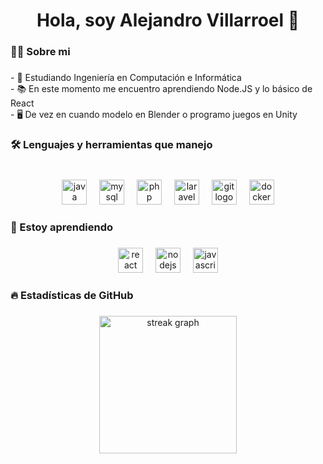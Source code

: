
<!--
**Alejandro-VH/Alejandro-VH** is a ✨ _special_ ✨ repository because its `README.md` (this file) appears on your GitHub profile.

Here are some ideas to get you started:

- 🔭 I’m currently working on ...
- 🌱 I’m currently learning ...
- 👯 I’m looking to collaborate on ...
- 🤔 I’m looking for help with ...
- 💬 Ask me about ...
- 📫 How to reach me: ...
- 😄 Pronouns: ...
- ⚡ Fun fact: ...
-->

<h1 align="center">Hola, soy Alejandro Villarroel 👋</h1>

###

<h3 align="left">👨‍💻  Sobre mi</h3>

###

<p align="left">- 🌱 Estudiando Ingeniería en Computación e Informática<br>- 📚 En este momento me encuentro aprendiendo Node.JS y lo básico de React<br>- 🖥️ De vez en cuando modelo en Blender o programo juegos en Unity</p>

###

<h3 align="left">🛠 Lenguajes y herramientas que manejo</h3>

###

<br clear="both">

<div align="center">
  <img src="https://skillicons.dev/icons?i=java" height="40" alt="java logo"  />
  <img width="12" />
  <img src="https://skillicons.dev/icons?i=mysql" height="40" alt="mysql logo"  />
  <img width="12" />
  <img src="https://skillicons.dev/icons?i=php" height="40" alt="php logo"  />
  <img width="12" />
  <img src="https://skillicons.dev/icons?i=laravel" height="40" alt="laravel logo"  />
  <img width="12" />
  <img src="https://skillicons.dev/icons?i=git" height="40" alt="git logo"  />
  <img width="12" />
  <img src="https://skillicons.dev/icons?i=docker" height="40" alt="docker logo"  />
</div>

###

<h3 align="left">🧩 Estoy aprendiendo</h3>

###

<div align="center">
  <img src="https://skillicons.dev/icons?i=react" height="40" alt="react logo"  />
  <img width="12" />
  <img src="https://skillicons.dev/icons?i=express" height="40" alt="nodejs logo"  />
  <img width="12" />
  <img src="https://skillicons.dev/icons?i=js" height="40" alt="javascript logo"  />
</div>

###

<h3 align="left">🔥   Estadísticas de GitHub</h3>

###

<div align="center">
  <img src="https://streak-stats.demolab.com?user=Alejandro-VH&locale=es&mode=daily&theme=dark&hide_border=false&border_radius=5&order=3" height="220" alt="streak graph"  />
</div>

###
